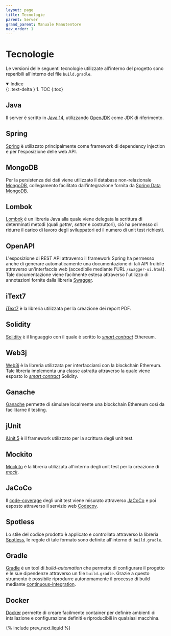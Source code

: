 ```yaml
---
layout: page
title: Tecnologie
parent: Server
grand_parent: Manuale Manutentore
nav_order: 1
---
```


# Tecnologie

Le versioni delle seguenti tecnologie utilizzate all'interno del progetto sono reperibili all'interno del file `build.gradle`.

<details open markdown="block">
  <summary>
    Indice
  </summary>
  {: .text-delta }
1. TOC
{:toc}
</details>

## Java

Il server è scritto in [Java 14](https://docs.oracle.com/en/java/javase/14/), utilizzando [OpenJDK](https://adoptopenjdk.net/) come JDK di riferimento.

## Spring

[Spring](https://spring.io/projects/) è utilizzato principalmente come framework di dependency injection e per l'esposizione delle web API.

## MongoDB

Per la persistenza dei dati viene utilizzato il database non-relazionale [MongoDB](https://docs.mongodb.com/), collegamento facilitato dall'integrazione fornita da [Spring Data MongoDB](https://spring.io/projects/spring-data-mongodb).

## Lombok

[Lombok](https://projectlombok.org/) è un libreria Java alla quale viene delegata la scrittura di determinati metodi (quali _getter_, _setter_ e costruttori), ciò ha permesso di ridurre il carico di lavoro degli sviluppatori ed il numero di unit test richiesti.

## OpenAPI

L'esposizione di REST API attraverso il framework Spring ha permesso anche di generare automaticamente una documentazione di tali API fruibile attraverso un'interfaccia web (accedibile mediante l'URL `/swagger-ui.html`). Tale documentazione viene facilmente estesa attraverso l'utilizzo di annotazioni fornite dalla libreria [Swagger](https://github.com/swagger-api/swagger-core/wiki).

## iText7

[iText7](https://kb.itextsupport.com/home/it7kb) è la libreria utilizzata per la creazione dei report PDF.

## Solidity

[Solidity](https://soliditylang.org/) è il linguaggio con il quale è scritto lo [_smart contract_](/glossario#smart-contract) Ethereum.

## Web3j

[Web3j](https://github.com/web3j/web3j) è la libreria utilizzata per interfacciarsi con la blockchain Ethereum. Tale libreria implementa una classe astratta attraverso la quale viene esposto lo [_smart contract_](/glossario#smart-contract) Solidity.

## Ganache

[Ganache](https://www.trufflesuite.com/ganache) permette di simulare localmente una blockchain Ethereum così da facilitarne il testing.

## jUnit

[jUnit 5](https://junit.org/junit5/) è il framework utilizzato per la scrittura degli unit test.

## Mockito

[Mockito](https://site.mockito.org/) è la libreria utilizzata all'interno degli unit test per la creazione di [_mock_](/glossario#mock).

## JaCoCo

Il [code-coverage](/glossario#code-coverage) degli unit test viene misurato attraverso [JaCoCo](https://www.jacoco.org/jacoco/) e poi esposto attraverso il servizio web [Codecov](https://app.codecov.io/gh/SwevenSoftware/BlockCOVID-server).

## Spotless

Lo stile del codice prodotto è applicato e controllato attraverso la libreria [Spotless](https://github.com/diffplug/spotless), le regole di tale formato sono definite all'interno di `build.gradle`.

## Gradle

[Gradle](https://gradle.org/) è un tool di _build-automation_ che permette di configurare il progetto e le sue dipendenze attraverso un file `build.gradle`. Grazie a questo strumento è possibile riprodurre autonomamente il processo di build mediante [continuous-integration](/glossario#continuous-integration).

## Docker

[Docker](https://www.docker.com/) permette di creare facilmente container per definire ambienti di intallazione e configurazione definiti e riproducibili in qualsiasi macchina.

{% include prev_next.liquid %}